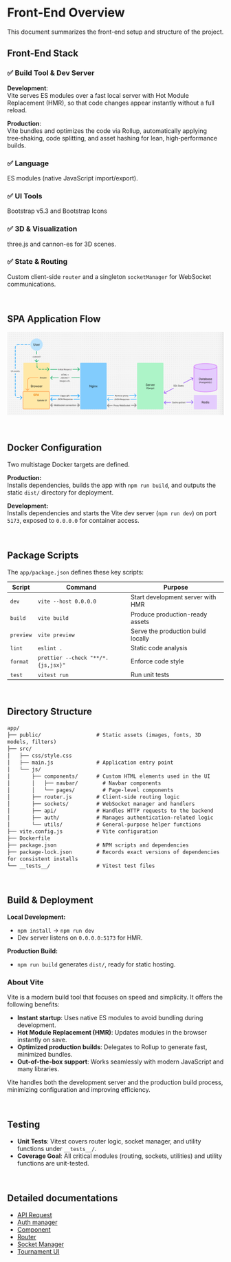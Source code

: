 # Front-End Overview

This document summarizes the front-end setup and structure of the project.

## Front-End Stack

### ✅ Build Tool & Dev Server

**Development**:   
Vite serves ES modules over a fast local server with Hot Module Replacement (HMR), so that code changes appear instantly without a full reload.  

**Production**:  
Vite bundles and optimizes the code via Rollup, automatically applying tree‑shaking, code splitting, and asset hashing for lean, high‑performance builds.

### ✅ Language

ES modules (native JavaScript import/export).

### ✅ UI Tools

Bootstrap v5.3 and Bootstrap Icons

### ✅ 3D & Visualization

three.js and cannon-es for 3D scenes.

### ✅ State & Routing

Custom client-side `router` and a singleton `socketManager` for WebSocket communications.

</br>

## SPA Application Flow

![SPA Application Flow](/assets/SPA-runtime-flow.png)

</br>

## Docker Configuration

Two multistage Docker targets are defined.

**Production:**  
Installs dependencies, builds the app with `npm run build`, and outputs the static `dist/` directory for deployment.

**Development:**   
Installs dependencies and starts the Vite dev server (`npm run dev`) on port `5173`, exposed to `0.0.0.0` for container access.

</br>

## Package Scripts

The `app/package.json` defines these key scripts:

| Script        | Command                                    | Purpose                            |
| ------------- | ------------------------------------------ | ---------------------------------- |
| `dev`         | `vite --host 0.0.0.0`                      | Start development server with HMR  |
| `build`       | `vite build`                               | Produce production-ready assets    |
| `preview`     | `vite preview`                             | Serve the production build locally |
| `lint`        | `eslint .`                                 | Static code analysis               |
| `format`      | `prettier --check "**/*.{js,jsx}"`         | Enforce code style                 |
| `test`        | `vitest run`                               | Run unit tests                     |

</br>

## Directory Structure

```
app/
├── public/                  # Static assets (images, fonts, 3D models, filters)
├── src/
│   ├── css/style.css
│   ├── main.js              # Application entry point
│   └── js/
│       ├── components/      # Custom HTML elements used in the UI
│       │   ├── navbar/        # Navbar components
│       │   └── pages/         # Page-level components
│       ├── router.js        # Client-side routing logic
│       ├── sockets/         # WebSocket manager and handlers
│       ├── api/             # Handles HTTP requests to the backend
│       ├── auth/            # Manages authentication-related logic
│       └── utils/           # General-purpose helper functions
├── vite.config.js           # Vite configuration
├── Dockerfile 
├── package.json             # NPM scripts and dependencies
├── package-lock.json        # Records exact versions of dependencies for consistent installs
└── __tests__/               # Vitest test files
```

</br>

## Build & Deployment

**Local Development:**   
- `npm install` → `npm run dev`
- Dev server listens on `0.0.0.0:5173` for HMR.

**Production Build:**   
- `npm run build` generates `dist/`, ready for static hosting.

### About Vite

Vite is a modern build tool that focuses on speed and simplicity. It offers the following benefits:

- **Instant startup**: Uses native ES modules to avoid bundling during development.
- **Hot Module Replacement (HMR)**: Updates modules in the browser instantly on save.
- **Optimized production builds**: Delegates to Rollup to generate fast, minimized bundles.
- **Out-of-the-box support**: Works seamlessly with modern JavaScript and many libraries.

Vite handles both the development server and the production build process, minimizing configuration and improving efficiency.

</br>

## Testing

- **Unit Tests**: Vitest covers router logic, socket manager, and utility functions under `__tests__/`.
- **Coverage Goal**: All critical modules (routing, sockets, utilities) and utility functions are unit-tested.

</br>

## Detailed documentations

- [API Request](./API_REQUEST.md)
- [Auth manager](./AUTH_MANAGER.md)
- [Component](./COMPONENT.md)
- [Router](./ROUTER.md)
- [Socket Manager](./SOCKET_MANAGER.md)
- [Tournament UI](./TOURNAMENT_UI.md)
